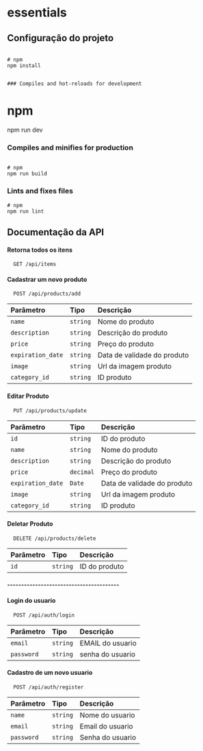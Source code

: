 # essentials

## Configuração do projeto

```

# npm
npm install


### Compiles and hot-reloads for development

```

# npm
npm run dev


### Compiles and minifies for production

```

# npm
npm run build

```

### Lints and fixes files

```
# npm
npm run lint

```


## Documentação da API

#### Retorna todos os itens

```http
  GET /api/items
```


#### Cadastrar um novo produto

```http
  POST /api/products/add
```

| Parâmetro   | Tipo       | Descrição                           |
| :---------- | :--------- | :---------------------------------- |
| `name` | `string` | Nome do produto |
| `description` | `string` | Descrição do produto |
| `price` | `string` | Preço do produto |
| `expiration_date` | `string` | Data de validade do produto |
| `image` | `string` | Url da imagem produto |
| `category_id` | `string` | ID produto |


#### Editar Produto

```http
  PUT /api/products/update
```

| Parâmetro   | Tipo       | Descrição                           |
| :---------- | :--------- | :---------------------------------- |
| `id` | `string` | ID do produto |
| `name` | `string` | Nome do produto |
| `description` | `string` | Descrição do produto |
| `price` | `decimal` | Preço do produto |
| `expiration_date` | `Date` | Data de validade do produto |
| `image` | `string` | Url da imagem produto |
| `category_id` | `string` | ID produto |

#### Deletar Produto

```http
  DELETE /api/products/delete 
```

| Parâmetro   | Tipo       | Descrição                           |
| :---------- | :--------- | :---------------------------------- |
| `id` | `string` | ID do produto |

#### ----------------------------------------

#### Login do usuario

```http
  POST /api/auth/login
```

| Parâmetro   | Tipo       | Descrição                           |
| :---------- | :--------- | :---------------------------------- |
| `email` | `string` | EMAIL do usuario |
| `password` | `string` | senha do usuario |


#### Cadastro de um novo usuario

```http
  POST /api/auth/register
```

| Parâmetro   | Tipo       | Descrição                           |
| :---------- | :--------- | :---------------------------------- |
| `name` | `string` | Nome do usuario |
| `email` | `string` | Email do usuario |
| `password` | `string` | Senha do usuario |


